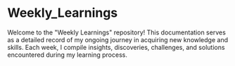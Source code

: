 # Weekly_Learnings
Welcome to the "Weekly Learnings" repository! This documentation serves as a detailed record of my ongoing journey in acquiring new knowledge and skills. Each week, I compile insights, discoveries, challenges, and solutions encountered during my learning process.
